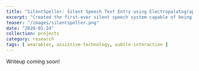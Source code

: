 ```yaml
---
title: "SilentSpeller: Silent Speech Text Entry using Electropalatography"
excerpt: "Created the first-ever silent speech system capable of being used with a large vocabulary while in motion. Made a novel text entry system with capacitive tongue sensing from an oral wearable device to enable a privacy-preserving alternative to speech recognition. Earned the 1st Place Oral Presentation Award at Georgia Tech's 2021 Undergraduate Symposium, demo presented at CHI 2021 and full paper accepted to CHI 2022. Featured by BuzzFeed and other news outlets in the media."
teaser: "/images/silentspeller.png"
date: "2020-01-24"
collection: projects
category: research
tags: [ wearables, assistive-technology, subtle-interaction ]
---
```


Writeup coming soon!
